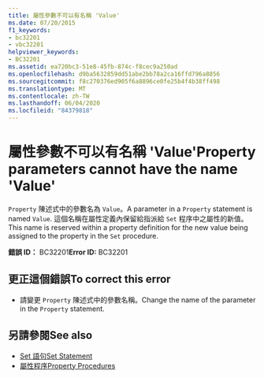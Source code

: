 ```yaml
---
title: 屬性參數不可以有名稱 'Value'
ms.date: 07/20/2015
f1_keywords:
- bc32201
- vbc32201
helpviewer_keywords:
- BC32201
ms.assetid: ea720bc3-51e8-45fb-874c-f8cec9a250ad
ms.openlocfilehash: d9ba5632859dd51abe2bb78a2ca16ffd796a8856
ms.sourcegitcommit: f8c270376ed905f6a8896ce0fe25b4f4b38ff498
ms.translationtype: MT
ms.contentlocale: zh-TW
ms.lasthandoff: 06/04/2020
ms.locfileid: "84379818"
---
```

# <a name="property-parameters-cannot-have-the-name-value"></a><span data-ttu-id="c2c4f-102">屬性參數不可以有名稱 'Value'</span><span class="sxs-lookup"><span data-stu-id="c2c4f-102">Property parameters cannot have the name 'Value'</span></span>
<span data-ttu-id="c2c4f-103">`Property` 陳述式中的參數名為 `Value`。</span><span class="sxs-lookup"><span data-stu-id="c2c4f-103">A parameter in a `Property` statement is named `Value`.</span></span> <span data-ttu-id="c2c4f-104">這個名稱在屬性定義內保留給指派給 `Set` 程序中之屬性的新值。</span><span class="sxs-lookup"><span data-stu-id="c2c4f-104">This name is reserved within a property definition for the new value being assigned to the property in the `Set` procedure.</span></span>  
  
 <span data-ttu-id="c2c4f-105">**錯誤 ID：** BC32201</span><span class="sxs-lookup"><span data-stu-id="c2c4f-105">**Error ID:** BC32201</span></span>  
  
## <a name="to-correct-this-error"></a><span data-ttu-id="c2c4f-106">更正這個錯誤</span><span class="sxs-lookup"><span data-stu-id="c2c4f-106">To correct this error</span></span>  
  
- <span data-ttu-id="c2c4f-107">請變更 `Property` 陳述式中的參數名稱。</span><span class="sxs-lookup"><span data-stu-id="c2c4f-107">Change the name of the parameter in the `Property` statement.</span></span>  
  
## <a name="see-also"></a><span data-ttu-id="c2c4f-108">另請參閱</span><span class="sxs-lookup"><span data-stu-id="c2c4f-108">See also</span></span>

- [<span data-ttu-id="c2c4f-109">Set 語句</span><span class="sxs-lookup"><span data-stu-id="c2c4f-109">Set Statement</span></span>](../language-reference/statements/set-statement.md)
- [<span data-ttu-id="c2c4f-110">屬性程序</span><span class="sxs-lookup"><span data-stu-id="c2c4f-110">Property Procedures</span></span>](../programming-guide/language-features/procedures/property-procedures.md)
